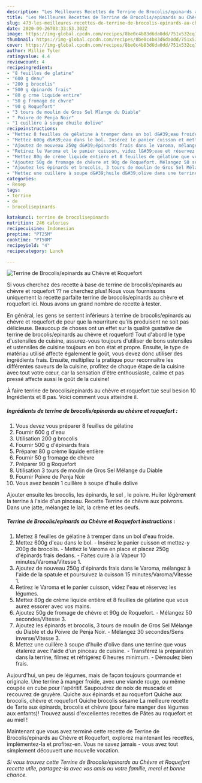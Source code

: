 ```yaml
---
description: "Les Meilleures Recettes de Terrine de Brocolis/epinards au Chèvre et Roquefort"
title: "Les Meilleures Recettes de Terrine de Brocolis/epinards au Chèvre et Roquefort"
slug: 473-les-meilleures-recettes-de-terrine-de-brocolis-epinards-au-chevre-et-roquefort
date: 2020-09-26T03:33:53.302Z
image: https://img-global.cpcdn.com/recipes/8be0c4b83d6da0dd/751x532cq70/terrine-de-brocolisepinards-au-chevre-et-roquefort-photo-principale-de-la-recette.jpg
thumbnail: https://img-global.cpcdn.com/recipes/8be0c4b83d6da0dd/751x532cq70/terrine-de-brocolisepinards-au-chevre-et-roquefort-photo-principale-de-la-recette.jpg
cover: https://img-global.cpcdn.com/recipes/8be0c4b83d6da0dd/751x532cq70/terrine-de-brocolisepinards-au-chevre-et-roquefort-photo-principale-de-la-recette.jpg
author: Millie Tyler
ratingvalue: 4.4
reviewcount: 4
recipeingredient:
- "8 feuilles de glatine"
- "600 g deau"
- "200 g brocolis"
- "500 g dpinards frais"
- "80 g crme liquide entire"
- "50 g fromage de chvre"
- "90 g Roquefort"
- "3 tours de moulin de Gros Sel Mlange du Diable"
- " Poivre de Penja Noir"
- "1 cuillère à soupe dhuile dolive"
recipeinstructions:
- "Mettez 8 feuilles de gélatine à tremper dans un bol d&#39;eau froide."
- "Mettez 600g d&#39;eau dans le bol. Insérez le panier cuisson et mettez-y 200g de brocolis. Mettez le Varoma en place et placez 250g d&#39;épinards frais dedans. Faites cuire à la Vapeur 10 minutes/Varoma/Vitesse 1."
- "Ajoutez de nouveau 250g d&#39;épinards frais dans le Varoma, mélangez à l&#39;aide de la spatule et poursuivez la cuisson 15 minutes/Varoma/Vitesse 1."
- "Retirez le Varoma et le panier cuisson, videz l&#39;eau et réservez les légumes."
- "Mettez 80g de crème liquide entière et 8 feuilles de gélatine que vous aurez essorer avec vos mains."
- "Ajoutez 50g de fromage de chèvre et 90g de Roquefort. Mélangez 50 secondes/Vitesse 3."
- "Ajoutez les épinards et brocolis, 3 tours de moulin de Gros Sel Mélange du Diable et du Poivre de Penja Noir. Mélangez 30 secondes/Sens inverse/Vitesse 3."
- "Mettez une cuillère à soupe d&#39;huile d&#39;olive dans une terrine que vous étalerez avec l&#39;aide d&#39;un pinceau de cuisine. Transférez la préparation dans la terrine, filmez et réfrigérez 6 heures minimum. Démoulez bien frais."
categories:
- Resep
tags:
- terrine
- de
- brocolisepinards

katakunci: terrine de brocolisepinards 
nutrition: 246 calories
recipecuisine: Indonesian
preptime: "PT25M"
cooktime: "PT50M"
recipeyield: "4"
recipecategory: Lunch

---
```



![Terrine de Brocolis/epinards au Chèvre et Roquefort](https://img-global.cpcdn.com/recipes/8be0c4b83d6da0dd/751x532cq70/terrine-de-brocolisepinards-au-chevre-et-roquefort-photo-principale-de-la-recette.jpg)

Si vous cherchez des recette à base de terrine de brocolis/epinards au chèvre et roquefort ?? ne cherchez plus! Nous vous fournissons uniquement la recette parfaite terrine de brocolis/epinards au chèvre et roquefort ici. Nous avons un grand nombre de recette à tester.

En général, les gens se sentent inférieurs à terrine de brocolis/epinards au chèvre et roquefort de peur que la nourriture qu'ils produisent ne soit pas délicieuse. Beaucoup de choses ont un effet sur la qualité gustative de terrine de brocolis/epinards au chèvre et roquefort! Tout d'abord le type d'ustensiles de cuisine, assurez-vous toujours d'utiliser de bons ustensiles et ustensiles de cuisine toujours en bon état et propre. Ensuite, le type de matériau utilisé affecte également le goût, vous devez donc utiliser des ingrédients frais. Ensuite, multipliez la pratique pour reconnaître les différentes saveurs de la cuisine, profitez de chaque étape de la cuisine avec tout votre cœur, car la sensation d'être enthousiaste, calme et pas pressé affecte aussi le goût de la cuisine!

<!--inarticleads1-->

À faire terrine de brocolis/epinards au chèvre et roquefort tue seul besion 10 Ingrédients et 8 pas. Voici comment vous atteindre il.

##### Ingrédients de terrine de brocolis/epinards au chèvre et roquefort :

1. Vous devez vous préparer 8 feuilles de gélatine
1. Fournir 600 g d&#39;eau
1. Utilisation 200 g brocolis
1. Fournir 500 g d&#39;épinards frais
1. Préparer 80 g crème liquide entière
1. Fournir 50 g fromage de chèvre
1. Préparer 90 g Roquefort
1. Utilisation 3 tours de moulin de Gros Sel Mélange du Diable
1. Fournir  Poivre de Penja Noir
1. Vous avez besoin 1 cuillère à soupe d&#39;huile dolive


Ajouter ensuite les brocolis, les épinards, le sel , le poivre. Huiler légèrement la terrine à l&#39;aide d&#39;un pinceau. Recette Terrine de chèvre aux poivrons. Dans une jatte, mélangez le lait, la crème et les oeufs. 

<!--inarticleads2-->

##### Terrine de Brocolis/epinards au Chèvre et Roquefort instructions :

1. Mettez 8 feuilles de gélatine à tremper dans un bol d&#39;eau froide.
1. Mettez 600g d&#39;eau dans le bol. - Insérez le panier cuisson et mettez-y 200g de brocolis. - Mettez le Varoma en place et placez 250g d&#39;épinards frais dedans. - Faites cuire à la Vapeur 10 minutes/Varoma/Vitesse 1.
1. Ajoutez de nouveau 250g d&#39;épinards frais dans le Varoma, mélangez à l&#39;aide de la spatule et poursuivez la cuisson 15 minutes/Varoma/Vitesse 1.
1. Retirez le Varoma et le panier cuisson, videz l&#39;eau et réservez les légumes.
1. Mettez 80g de crème liquide entière et 8 feuilles de gélatine que vous aurez essorer avec vos mains.
1. Ajoutez 50g de fromage de chèvre et 90g de Roquefort. - Mélangez 50 secondes/Vitesse 3.
1. Ajoutez les épinards et brocolis, 3 tours de moulin de Gros Sel Mélange du Diable et du Poivre de Penja Noir. - Mélangez 30 secondes/Sens inverse/Vitesse 3.
1. Mettez une cuillère à soupe d&#39;huile d&#39;olive dans une terrine que vous étalerez avec l&#39;aide d&#39;un pinceau de cuisine. - Transférez la préparation dans la terrine, filmez et réfrigérez 6 heures minimum. - Démoulez bien frais.


Aujourd&#39;hui, un peu de légumes, mais de façon toujours gourmande et originale. Une terrine à manger froide, avec une viande rouge, ou même coupée en cube pour l&#39;apéritif. Saupoudrez de noix de muscade et recouvrez de gruyère. Quiche aux épinards et au roquefort Quiche aux brocolis, chèvre et roquefort Quiche brocolis sésame La meilleure recette de Tarte aux épinards, brocolis et chèvre (pour faire manger des légumes aux enfants)! Trouvez aussi d&#39;excellentes recettes de Pâtes au roquefort et au miel ! 

<!--inarticleads1-->

<p>
Maintenant que vous avez terminé cette recette de Terrine de Brocolis/epinards au Chèvre et Roquefort, explorez maintenant les recettes, implémentez-la et profitez-en. Vous ne savez jamais - vous avez tout simplement découvert une nouvelle vocation.
</p>

<p>
<i>Si vous trouvez cette Terrine de Brocolis/epinards au Chèvre et Roquefort recette utile, partagez-la avec vos amis ou votre famille, merci et bonne chance.</i>
</p>

